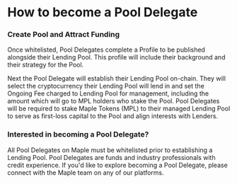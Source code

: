 # How to become a Pool Delegate

### Create Pool and Attract Funding

Once whitelisted, Pool Delegates complete a Profile to be published alongside their Lending Pool. This profile will include their background and their strategy for the Pool.

Next the Pool Delegate will establish their Lending Pool on-chain. They will select the cryptocurrency their Lending Pool will lend in and set the Ongoing Fee charged to Lending Pool for management, including the amount which will go to MPL holders who stake the Pool. Pool Delegates will be required to stake Maple Tokens \(MPL\) to their managed Lending Pool to serve as first-loss capital to the Pool and align interests with Lenders.

### Interested in becoming a Pool Delegate?

All Pool Delegates on Maple must be whitelisted prior to establishing a Lending Pool. Pool Delegates are funds and industry professionals with credit experience. If you'd like to explore becoming a Pool Delegate, please connect with the Maple team on any of our platforms.

